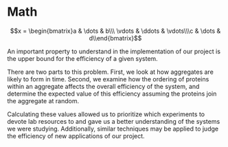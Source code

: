 # Math

$$x = \begin{bmatrix}a & \dots & b\\\ \vdots & \ddots & \vdots\\\c & \dots & d\\end{bmatrix}$$

An important property to understand in the implementation of our project is the upper bound for the efficiency of a given system.

There are two parts to this problem. First, we look at how aggregates are likely to form in time. Second, we examine how the ordering of proteins within an aggregate affects the overall efficiency of the system, and determine the expected value of this efficiency assuming the proteins join the aggregate at random.

Calculating these values allowed us to prioritize which experiments to devote lab resources to and gave us a better understanding of the systems we were studying. Additionally, similar techniques may be applied to judge the efficiency of new applications of our project. 

